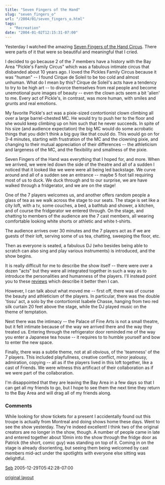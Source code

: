 ```yaml
---
title: "Seven Fingers of the Hand"
slug: "seven_fingers_o"
url: "/2004/01/seven_fingers_o.html"
tags:
  - "Recreation"
date: "2004-01-02T12:15:31-07:00"
---
```

<p>Yesterday I watched the amazing <a href="http://www.les7doigtsdelamain.com/menu.html">Seven Fingers of the Hand Circus</a>. There were parts of it that were so beautiful and meaningful that I cried.</p>
<p>I decided to go because 2 of the 7 members have a history with the Bay Area "Pickle's Family Circus" which was a fabulous intimate circus that disbanded about 10 years ago. I loved the Pickles Family Circus because it was "human" -- I found Cirque de Soleil to be too cold and almost unhuman. What do I mean by this? Cirque de Soleil's acts have a tendency to try to be high art -- to divorce themselves from real people and become unemotional pure images of beauty -- even the clown acts seem a bit 'alien' to me. Every act of Pickle's, in contrast, was more human, with smiles and grunts and real emotions.</p>
<p>My favorite Pickle's act was a pixie-sized contortionist clown climbing all over a large barrel-chested MC. He would try to push her to the floor and she would keep climbing up on him such that he never succeeds. In spite of his size (and audience expectation) the big MC would do some acrobatic things that you didn't think a big guy like that could do. This would go on for 3-4 minutes, starting with frustration of the MC and the clowning pixie, and changing to their mutual appreciation of their differences -- the athleticism and largeness of the MC, and the flexibility and smallness of the pixie.</p>
<p>Seven Fingers of the Hand was everything that I hoped for, and more. When we arrived, we were led down the side of the theatre and all of a sudden I noticed that it looked like we were were all being led backstage. We curve around and all of a sudden see an entrance -- maybe 5 foot tall requiring most of us to duck. We duck through and to our surprise, we are have walked through a fridgerator, and we are on the stage!</p>
<p>One of the 7 players welcomes us, and another offers random people a glass of tea as we walk across the stage to our seats. The stage is set like a city loft, with a tv, some couches, a bed, a bathtub and shower, a kitchen, and of course the fridgerator we entered through. On the stage, and chatting to members of the audience are the 7 cast members, all wearing comfortable looking white shorts or athletic and white t-shirts.</p>
<p>The audience arrives over 30 minutes and the 7 players act as if we are guests of their loft, serving some of us tea, chatting, sweeping the floor, etc.  </p>
<p>Then as everyone is seated, a fabulous DJ (who besides being able to scratch can also sing and play various instruments) is introduced, and the show begins.</p>
<p>It is really difficult for me to describe the show itself -- there were over a dozen "acts" but they were all integrated together in such a way as to introduce the personalities and humanness of the players. I'll instead point you to these <a href="http://www.circuscenter.org/7Fingers/Reviews.htm">reviews</a> which describe it better then I can.</p>
<p>However, I can talk about what moved me -- first off, there was of course the beauty and athleticism of the players. In particular, there was the double 'tissu' act, a solo by the contortionist Isabele Chasse, hanging from two red silk curtain 20 feet above the stage, while the DJ played music on the theme of temptation.</p>
<p>Next there was the intimacy -- the Palace of Fine Arts is not a small theatre, but it felt intimate because of the way we arrived there and the way they treated us. Entering through the refrigerator door reminded me of the way you enter a Japanese tea house -- it requires to to humble yourself and bow to enter the new space.</p>
<p>Finally, there was a subtle theme, not at all obvious, of the 'teamness' of the 7 players. This included playfullness, creative conflict, minor jealousy, admiration, copying -- all as if the players lived in this loft together, like a cast of Friends. We were witness this artificact of their collaboration as if we were part of the collaboration.</p>
<p>I'm disappointed that they are leaving the Bay Area in a few days so that I can get all my friends to go, but I hope to see them the next time they return to the Bay Area and will drag all of my friends along.</p>
<footer><h3>Comments</h3>
<div class="u-comment h-cite">
<p class="p-content p-name">While looking for show tickets for a present I accidentally found out this troupe is actually from Montreal and doing shows home these days. Went to see the show yesterday. They're indeed excellent! I think two of the original creators are no longer in the show, though.
A number of people came in late and entered together about 10min into the show through the fridge door as Patrick (the short, comic guy) was standing on top of it. Coming in on the stage is already disorienting, but seeing them being welcomed by cast members mid-act under the spotlights with everyone else sitting was delightful.
</p>
<a class="u-author h-card" href="http://seb.notlong.com">Seb</a>
<time class="dt-published" datetime="2005-12-29T05:42:28-07:00">2005-12-29T05:42:28-07:00</time>
</div>
</footer>
<p class="previous"><a href="/previous/2004/01/seven_fingers_o.html" rel="syndication" class="u-syndication" >original layout</a></p>
